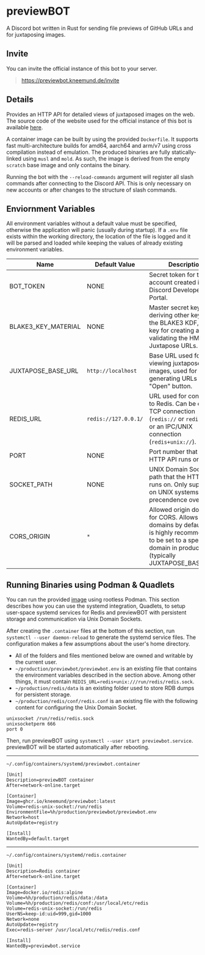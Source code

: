 # previewBOT

A Discord bot written in Rust for sending file previews of GitHub URLs and for juxtaposing images.

## Invite

You can invite the official instance of this bot to your server.

> https://previewbot.kneemund.de/invite

## Details

Provides an HTTP API for detailed views of juxtaposed images on the web. The source code of the website used for the official instance of this bot is available [here](https://github.com/Kneemund/juxtapose).

A container image can be built by using the provided `Dockerfile`. It supports fast multi-architecture builds for amd64, aarch64 and arm/v7 using cross compilation instead of emulation. The produced binaries are fully statically-linked using `musl` and `mold`. As such, the image is derived from the empty `scratch` base image and only contains the binary.

Running the bot with the `--reload-commands` argument will register all slash commands after connecting to the Discord API. This is only necessary on new accounts or after changes to the structure of slash commands.

## Enviornment Variables

All environment variables without a default value must be specified, otherwise the application will panic (usually during startup). If a `.env` file exists within the working directory, the location of the file is logged and it will be parsed and loaded while keeping the values of already existing environment variables.

| Name                | Default Value        | Description                                                                                                                                                            |
| ------------------- | -------------------- | ---------------------------------------------------------------------------------------------------------------------------------------------------------------------- |
| BOT_TOKEN           | NONE                 | Secret token for the bot account created in the Discord Developer Portal.                                                                                              |
| BLAKE3_KEY_MATERIAL | NONE                 | Master secret key for deriving other keys using the BLAKE3 KDF, e.g. the key for creating and validating the HMAC in Juxtapose URLs.                                   |
| JUXTAPOSE_BASE_URL  | `http://localhost`   | Base URL used for viewing juxtaposed images, used for generating URLs for the "Open" button.                                                                           |
| REDIS_URL           | `redis://127.0.0.1/` | URL used for connecting to Redis. Can be either a TCP connection (`redis://` or `rediss://`), or an IPC/UNIX connection (`redis+unix://`).                             |
| PORT                | NONE                 | Port number that the HTTP API runs on.                                                                                                                                 |
| SOCKET_PATH         | NONE                 | UNIX Domain Socket path that the HTTP API runs on. Only supported on UNIX systems, takes precendence over PORT.                                                        |
| CORS_ORIGIN         | `*`                  | Allowed origin domains for CORS. Allows all domains by default, but is highly recommended to be set to a specific domain in production (typically JUXTAPOSE_BASE_URL). |

## Running Binaries using Podman & Quadlets

You can run the provided [image](https://github.com/Kneemund/previewBOT/pkgs/container/previewbot) using rootless Podman. This section describes how you can use the systemd integration, Quadlets, to setup user-space systemd services for Redis and previewBOT with persistent storage and communication via Unix Domain Sockets.

After creating the `.container` files at the bottom of this section, run `systemctl --user daemon-reload` to generate the systemd service files. The configuration makes a few assumptions about the user's home directory.

-   All of the folders and files mentioned below are owned and writable by the current user.
-   `~/production/previewbot/previewbot.env` is an existing file that contains the environment variables described in the section above. Among other things, it must contain `REDIS_URL=redis+unix:///run/redis/redis.sock`.
-   `~/production/redis/data` is an existing folder used to store RDB dumps for persistent storage.
-   `~/production/redis/conf/redis.conf` is an existing file with the following content for configuring the Unix Domain Socket.

```
unixsocket /run/redis/redis.sock
unixsocketperm 666
port 0
```

Then, run previewBOT using `systemctl --user start previewbot.service`. previewBOT will be started automatically after rebooting.

---

`~/.config/containers/systemd/previewbot.container`

```service
[Unit]
Description=previewBOT container
After=network-online.target

[Container]
Image=ghcr.io/kneemund/previewbot:latest
Volume=redis-unix-socket:/run/redis
EnvironmentFile=%h/production/previewbot/previewbot.env
Network=host
AutoUpdate=registry

[Install]
WantedBy=default.target
```

---

`~/.config/containers/systemd/redis.container`

```service
[Unit]
Description=Redis container
After=network-online.target

[Container]
Image=docker.io/redis:alpine
Volume=%h/production/redis/data:/data
Volume=%h/production/redis/conf:/usr/local/etc/redis
Volume=redis-unix-socket:/run/redis
UserNS=keep-id:uid=999,gid=1000
Network=none
AutoUpdate=registry
Exec=redis-server /usr/local/etc/redis/redis.conf

[Install]
WantedBy=previewbot.service
```

